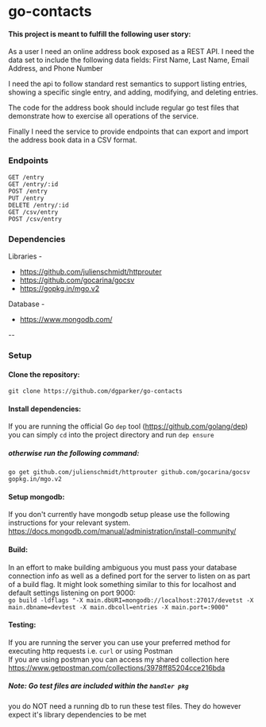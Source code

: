 # go-contacts

#### This project is meant to fulfill the following user story:

As a user I need an online address book exposed as a REST API.  I need the data set to include the following data fields: 
First Name, Last Name, Email Address, and Phone Number

I need the api to follow standard rest semantics to support listing entries, showing a specific single entry, and adding, modifying, and deleting entries.  

The code for the address book should include regular go test files that demonstrate how to exercise all operations of the service.  

Finally I need the service to provide endpoints that can export and import the address book data in a CSV format.

### Endpoints
`GET /entry`<br>
`GET /entry/:id`<br>
`POST /entry`<br>
`PUT /entry`<br>
`DELETE /entry/:id`<br>
`GET /csv/entry`<br>
`POST /csv/entry`<br>


### Dependencies

Libraries - <br>
* https://github.com/julienschmidt/httprouter <br>
* https://github.com/gocarina/gocsv <br>
* https://gopkg.in/mgo.v2 <br>

Database - <br>

* https://www.mongodb.com/ <br>

--

### Setup

#### Clone the repository:<br>
`git clone https://github.com/dgparker/go-contacts`

#### Install dependencies:<br>
If you are running the official Go `dep` tool (https://github.com/golang/dep)
you can simply `cd` into the project directory and run `dep ensure`<br>
##### otherwise run the following command:<br>
`go get github.com/julienschmidt/httprouter github.com/gocarina/gocsv gopkg.in/mgo.v2`

#### Setup mongodb:<br>
If you don't currently have mongodb setup please use the following instructions for your relevant system. https://docs.mongodb.com/manual/administration/install-community/<br>

#### Build:<br>
In an effort to make building ambiguous you must pass your database connection info as well as a defined port for the server to listen on as part of a build flag.
It might look something similar to this for localhost and default settings listening on port 9000: <br>
`go build -ldflags "-X main.dbURI=mongodb://localhost:27017/devetst -X main.dbname=devtest -X main.dbcoll=entries -X main.port=:9000"`

#### Testing:<br>
If you are running the server you can use your preferred method for executing http requests i.e. `curl` or using Postman<br>
If you are using postman you can access my shared collection here https://www.getpostman.com/collections/3978ff85204cce216bda<br>

##### Note: Go test files are included within the `handler pkg` 
you do NOT need a running db to run these test files. They do however expect it's library dependencies to be met
